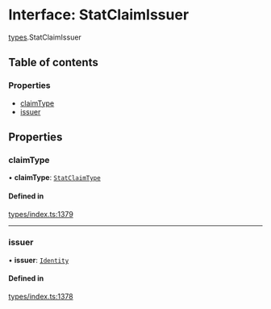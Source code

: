 # Interface: StatClaimIssuer

[types](../wiki/types).StatClaimIssuer

## Table of contents

### Properties

- [claimType](../wiki/types.StatClaimIssuer#claimtype)
- [issuer](../wiki/types.StatClaimIssuer#issuer)

## Properties

### claimType

• **claimType**: [`StatClaimType`](../wiki/types#statclaimtype)

#### Defined in

[types/index.ts:1379](https://github.com/PolymeshAssociation/polymesh-sdk/blob/3d14e829/src/types/index.ts#L1379)

___

### issuer

• **issuer**: [`Identity`](../wiki/api.entities.Identity.Identity)

#### Defined in

[types/index.ts:1378](https://github.com/PolymeshAssociation/polymesh-sdk/blob/3d14e829/src/types/index.ts#L1378)
